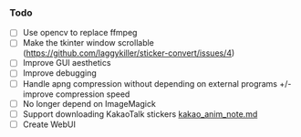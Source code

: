 ### Todo

- [ ] Use opencv to replace ffmpeg
- [ ] Make the tkinter window scrollable (https://github.com/laggykiller/sticker-convert/issues/4)
- [ ] Improve GUI aesthetics
- [ ] Improve debugging
- [ ] Handle apng compression without depending on external programs +/- improve compression speed
- [ ] No longer depend on ImageMagick
- [ ] Support downloading KakaoTalk stickers [kakao_anim_note.md](kakao_anim_note.md)
- [ ] Create WebUI
